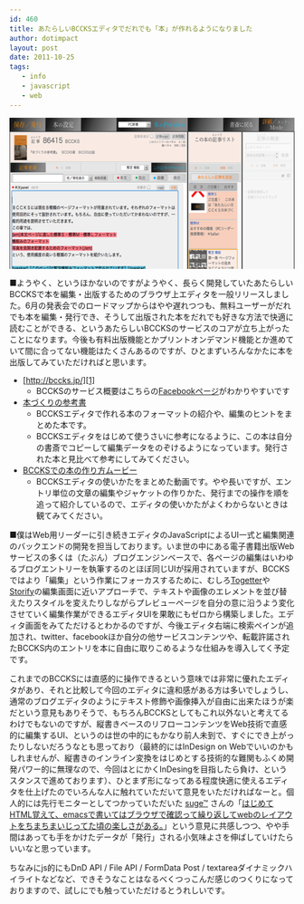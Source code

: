 ```yaml
---
id: 460
title: あたらしいBCCKSエディタでだれでも「本」が作れるようになりました
author: dotimpact
layout: post
date: 2011-10-25
tags:
   - info
   - javascript
   - web
---
```

<img style="display:block; margin-left:auto; margin-right:auto;" src="/hexo/images/wp-content/uploads/2011/10/editor.png" alt="Editor" title="editor.png" border="0" width="600" height="267" />

■ようやく、というほかないのですがようやく、長らく開発していたあたらしいBCCKSで本を編集・出版するためのブラウザ上エディタを一般リリースしました。6月の発表会でのロードマップからはやや遅れつつも、無料ユーザーがだれでも本を編集・発行でき、そうして出版された本をだれでも好きな方法で快適に読むことができる、というあたらしいBCCKSのサービスのコアが立ち上がったことになります。今後も有料出版機能とかプリントオンデマンド機能とか進めていて間に合ってない機能はたくさんあるのですが、ひとまずいろんなかたに本を出版してみていただければと思います。

  * [http://bccks.jp/][1]
      * BCCKSのサービス概要はこちらの[Facebookページ][2]がわかりやすいです
  * [本づくりの参考書][3]
      * BCCKSエディタで作れる本のフォーマットの紹介や、編集のヒントをまとめた本です。
      * BCCKSエディタをはじめて使うさいに参考になるように、この本は自分の書斎でコピーして編集データをのぞけるようになっています。発行された本と見比べて参考にしてみてください。
  * [BCCKSでの本の作り方ムービー][4]
      * BCCKSエディタの使いかたをまとめた動画です。やや長いですが、エントリ単位の文章の編集やジャケットの作りかた、発行までの操作を順を追って紹介しているので、エディタの使いかたがよくわからないときは観てみてください。

■僕はWeb用リーダーに引き続きエディタのJavaScriptによるUI一式と編集関連のバックエンドの開発を担当しております。いま世の中にある電子書籍出版Webサービスの多くは（たぶん）ブログエンジンベースで、各ページの編集はいわゆるブログエントリーを執筆するのとほぼ同じUIが採用されていますが、BCCKSではより「編集」という作業にフォーカスするために、むしろ[Togetter][5]や[Storify][6]の編集画面に近いアプローチで、テキストや画像のエレメントを並び替えたりスタイルを変えたりしながらプレビューページを自分の意に沿うよう変化させていく編集作業ができるエディタUIを果敢にもゼロから構築しました。エディタ画面をみてただけるとわかるのですが、今後エディタ右端に検索ペインが追加され、twitter、facebookほか自分の他サービスコンテンツや、転載許諾されたBCCKS内のエントリを本に自由に取りこめるような仕組みを導入してく予定です。

これまでのBCCKSには直感的に操作できるという意味では非常に優れたエディタがあり、それと比較して今回のエディタに違和感がある方は多いでしょうし、通常のブログエディタのようにテキスト修飾や画像挿入が自由に出来たほうが楽だという意見もありそうで、もちろんBCCKSとしてもこれ以外ないと考えてるわけでもないのですが、縦書きベースのリフローコンテンツをWeb技術で直感的に編集するUI、というのは世の中的にもかなり前人未到で、すぐにでき上がったりしないだろうなとも思っており（最終的にはInDesign on Webでいいのかもしれませんが、縦書きのインライン変換をはじめとする技術的な難関もふくめ開発パワー的に無理なので、今回はとにかくInDesingを目指したら負け、というスタンスで進めております）、ひとまず形になってある程度快適に使えるエディタを仕上げたのでいろんな人に触れていただいて意見をいただければなーと。個人的には先行モニターとしてつかっていただいた [suge™][7] さんの「[はじめてHTML覚えて、emacsで書いてはブラウザで確認って繰り返してwebのレイアウトをちまちまいじってた頃の楽しさがある。][8]」という意見に共感しつつ、やや手間はあっても手をかけたデータが「発行」される小気味よさを伸ばしていけたらいいなと思っています。

ちなみにjs的にもDnD API / File API / FormData Post / textareaダイナミックハイライトなどなど、できそうなことはなるべくつっこんだ感じのつくりになっておりますので、試しにでも触っていただけるとうれしいです。

 [1]: http://bccks.jp
 [2]: http://www.facebook.com/BCCKS?sk=app_265926730096044
 [3]: http://bccks.jp/bcck/100524/info
 [4]: http://www.youtube.com/watch?v=0X8GYLBo2dY
 [5]: http://togetter.com/
 [6]: http://storify.com/
 [7]: http://twitter.com/#!/ssuge
 [8]: http://twitter.com/#!/ssuge/status/116146729631494144
